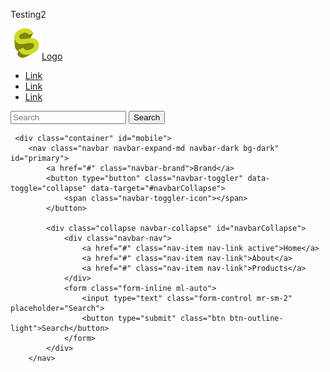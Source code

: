 Testing2
    <div class="container" id="desktop"> 
    <nav class="navbar navbar-expand-sm bg-dark navbar-dark fixed-top">
      <a class="navbar-brand" href="#"><img src="img/S-icon.png" width="50px" height="50px">Logo</img></a>
      <ul class="navbar-nav">
        <li class="nav-item">
          <a class="nav-link" href="#">Link</a>
        </li>
        <li class="nav-item">
          <a class="nav-link" href="#">Link</a>
        </li>
        <li class="nav-item">
          <a class="nav-link" href="#">Link</a>
        </li>
      </ul>
      <form class="form-inline">
          <input class="form-control mr-sm-2" type="search" placeholder="Search" aria-label="Search">
          <button class="btn btn-outline-success my-2 my-sm-0" type="submit">Search</button>
      </form>
  </nav>
  </div>  


     <div class="container" id="mobile">
        <nav class="navbar navbar-expand-md navbar-dark bg-dark" id="primary">
            <a href="#" class="navbar-brand">Brand</a>
            <button type="button" class="navbar-toggler" data-toggle="collapse" data-target="#navbarCollapse">
                <span class="navbar-toggler-icon"></span>
            </button>
    
            <div class="collapse navbar-collapse" id="navbarCollapse">
                <div class="navbar-nav">
                    <a href="#" class="nav-item nav-link active">Home</a>
                    <a href="#" class="nav-item nav-link">About</a>
                    <a href="#" class="nav-item nav-link">Products</a>
                </div>
                <form class="form-inline ml-auto">
                    <input type="text" class="form-control mr-sm-2" placeholder="Search">
                    <button type="submit" class="btn btn-outline-light">Search</button>
                </form>
            </div>
        </nav>